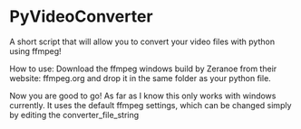 # PyVideoConverter
A short script that will allow you to convert your video files with python using ffmpeg!


How to use:
Download the ffmpeg windows build by Zeranoe from their website: ffmpeg.org and drop it in the same folder as your python file.

Now you are good to go!  As far as I know this only works with windows currently.
It uses the default ffmpeg settings, which can be changed simply by editing the converter_file_string

